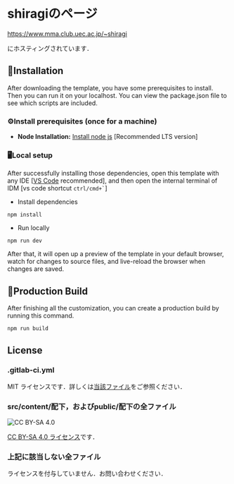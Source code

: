 # shiragiのページ
https://www.mma.club.uec.ac.jp/~shiragi

にホスティングされています．

<!-- installation -->
## 🔧Installation

After downloading the template, you have some prerequisites to install. Then you can run it on your localhost. You can view the package.json file to see which scripts are included.

### ⚙️Install prerequisites (once for a machine)

- **Node Installation:** [Install node js](https://nodejs.org/en/download/) [Recommended LTS version]

### 🖥️Local setup

After successfully installing those dependencies, open this template with any IDE [[VS Code](https://code.visualstudio.com/) recommended], and then open the internal terminal of IDM [vs code shortcut <code>ctrl/cmd+\`</code>]

- Install dependencies

```
npm install
```

- Run locally

```
npm run dev
```

After that, it will open up a preview of the template in your default browser, watch for changes to source files, and live-reload the browser when changes are saved.

## 🔨Production Build

After finishing all the customization, you can create a production build by running this command.

```
npm run build
```

<!-- licence -->
## License

### .gitlab-ci.yml

MIT ライセンスです．詳しくは[当該ファイル](.gitlab-ci.yml)をご参照ください．

### src/content/配下，およびpublic/配下の全ファイル

![CC BY-SA 4.0](https://licensebuttons.net/l/by-sa/4.0/88x31.png)

[CC BY-SA 4.0 ライセンス](https://creativecommons.org/licenses/by-sa/4.0/deed.ja)です．

### 上記に該当しない全ファイル

ライセンスを付与していません．お問い合わせください．